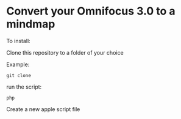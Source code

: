 # Convert your Omnifocus 3.0 to a mindmap

To install:

Clone this repository to a folder of your choice

Example:

```
git clone 
```

run the script:

```
php 
```

Create a new apple script file